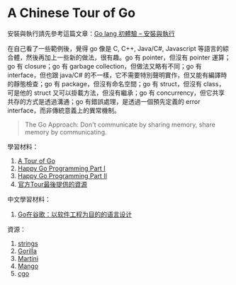 A Chinese Tour of Go
====================

安裝與執行請先參考這篇文章：<a href="http://imazole.wordpress.com/2013/12/03/go-lang-part1/" target="_blank">Go lang 初體驗 – 安裝與執行</a>

在自己看了一些範例後，覺得 go 像是 C, C++, Java/C#, Javascript 等語言的綜合體，然後再加上一些新的做法，很有趣。go 有 pointer，但沒有 pointer 運算；go 有 closure；go 有 garbage collection，但做法又略有不同；go 有 interface，但也跟 java/C# 的不一樣，它不需要特別聲明實作，但又能有編譯時的靜態檢查；go 有 package，但沒有命名空間；go 有 struct，但沒有 class，可是他的 struct 又可以掛載方法，但沒有繼承；go 有 concurrency，但它共享共存的方式是透過溝通；go 有錯誤處理，是透過一個預先定義的 error interface，而非傳統意義上的異常機制。

> The Go Approach: Don't communicate by sharing memory, share memory by communicating.

學習材料：      
1. <a href="http://tour.golang.org/" target="_blank">A Tour of Go</a>     
2. <a href="http://www.slideshare.net/c9s/happy-gopart1" target="_blank">Happy Go Programming Part I</a>      
3. <a href="http://www.slideshare.net/c9s/happy-go-programming-part-2" target="_blank">Happy Go Programming Part II</a>      
4. <a href="http://tour.golang.org/#72" target="_blank">官方Tour最後提供的資源</a>  

中文學習材料：      
1. <a href="http://blog.jobbole.com/36480/" target="_blank">Go在谷歌：以软件工程为目的的语言设计</a>     


資源：    
1. <a href="http://golang.org/pkg/strings/" target="_blank">strings</a>      
2. <a href="http://www.gorillatoolkit.org/" target="_blank">Gorilla</a>       
3. <a href="https://github.com/codegangsta/martini" target="_blank">Martini</a>      
4. <a href="https://github.com/paulbellamy/mango" target="_blank">Mango</a>    
5. <a href="http://golang.org/cmd/cgo/" target="_blank">cgo</a> 

